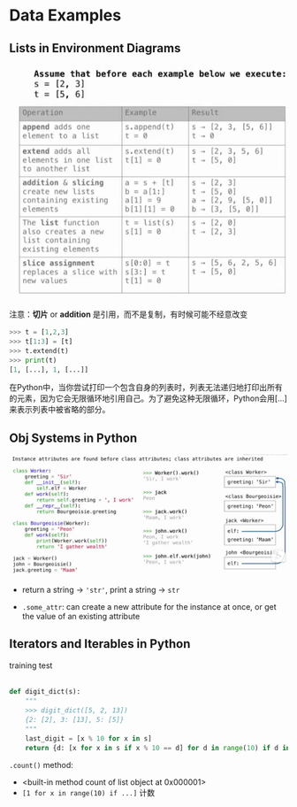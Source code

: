 # Data Examples

## Lists in Environment Diagrams

![alt text](image.png)

注意：**切片** or **addition** 是引用，而不是复制，有时候可能不经意改变

```python
>>> t = [1,2,3]
>>> t[1:3] = [t]
>>> t.extend(t)
>>> print(t)
[1, [...], 1, [...]]
```

在Python中，当你尝试打印一个包含自身的列表时，列表无法递归地打印出所有的元素，因为它会无限循环地引用自己。为了避免这种无限循环，Python会用[...]来表示列表中被省略的部分。

## Obj Systems in Python
![alt text](image-1.png)
- return a string -> `'str'`, print a string -> `str`

- `.some_attr`: can create a new attribute for the instance at once, or get the value of an existing attribute


## Iterators and Iterables in Python

training test
```python

def digit_dict(s):
    """
    >>> digit_dict([5, 2, 13])
    {2: [2], 3: [13], 5: [5]}
    """
    last_digit = [x % 10 for x in s]
    return {d: [x for x in s if x % 10 == d] for d in range(10) if d in last_digit}
```


`.count()` method:
- <built-in method count of list object at 0x000001>
- `[1 for x in range(10) if ...]` 计数






